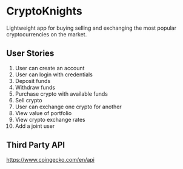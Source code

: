 # CryptoKnights

Lightweight app for buying selling and exchanging the most popular cryptocurrencies on the market.

## User Stories

1.	User can create an account 
2.	User can login with credentials
3.	Deposit funds
4.	Withdraw funds
5.	Purchase crypto with available funds
6.	Sell crypto
7.	User can exchange one crypto for another
8.	View value of portfolio
9.	View crypto exchange rates
10.	Add a joint user

## Third Party API
https://www.coingecko.com/en/api
